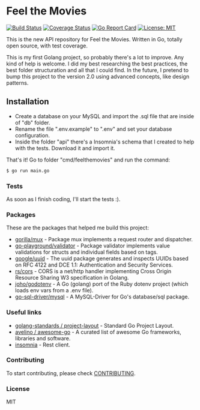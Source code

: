 # Feel the Movies

[![Build Status](https://travis-ci.org/cyruzin/feelthemovies.svg?branch=master)](https://travis-ci.org/cyruzin/feelthemovies) [![Coverage Status](https://coveralls.io/repos/github/cyruzin/feelthemovies/badge.svg?branch=master)](https://coveralls.io/github/cyruzin/feelthemovies?branch=master) [![Go Report Card](https://goreportcard.com/badge/github.com/cyruzin/feelthemovies)](https://goreportcard.com/report/github.com/cyruzin/feelthemovies) [![License: MIT](https://img.shields.io/badge/License-MIT-yellow.svg)](https://opensource.org/licenses/MIT)

This is the new API repository for Feel the Movies. Written in Go, totally open source, with test coverage.

This is my first Golang project, so probably there's a lot to improve. Any kind of help is welcome. I did my best researching the best practices, the best folder structuration and all that I could find. In the future, I pretend to bump this project to the version 2.0 using advanced concepts, like design patterns.

## Installation

- Create a database on your MySQL and import the .sql file that are inside of "db" folder.
- Rename the file ".env.example" to ".env" and set your database configuration.
- Inside the folder "api" there's a Insomnia's schema that I created to help with the tests. Download it and import it.

That's it! Go to folder "cmd/feelthemovies" and run the command:
```sh
$ go run main.go
```
### Tests 

As soon as I finish coding, I'll start the tests :).

### Packages

These are the packages that helped me build this project:

* [gorilla/mux](https://github.com/gorilla/mux) - Package mux implements a request router and dispatcher.
* [go-playground/validator](https://github.com/go-playground/validator) - 
Package validator implements value validations for structs and individual fields based on tags.
* [google/uuid](https://github.com/google/uuid) - 
The uuid package generates and inspects UUIDs based on RFC 4122 and DCE 1.1: Authentication and Security Services.
* [rs/cors](https://github.com/rs/cors) - 
CORS is a net/http handler implementing Cross Origin Resource Sharing W3 specification in Golang.
* [joho/godotenv](https://github.com/joho/godotenv) - A Go (golang) port of the Ruby dotenv project (which loads env vars from a .env file).
* [go-sql-driver/mysql](https://github.com/go-sql-driver/mysql) - A MySQL-Driver for Go's database/sql package.

### Useful links

* [golang-standards / project-layout](https://github.com/golang-standards/project-layout) - Standard Go Project Layout.
* [avelino / awesome-go](https://github.com/avelino/awesome-go) - 
A curated list of awesome Go frameworks, libraries and software.
* [insomnia](https://insomnia.rest/download/) - Rest client.

### Contributing

To start contributing, please check [CONTRIBUTING](https://github.com/cyruzin/feelthemovies/blob/master/CONTRIBUTING.md).

### License

MIT